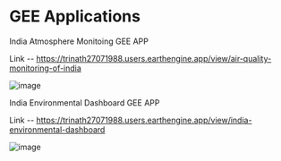 # GEE Applications

India Atmosphere Monitoing GEE APP

Link --
https://trinath27071988.users.earthengine.app/view/air-quality-monitoring-of-india

![image](https://github.com/kakarot108/GEE_Applications/assets/94223948/d41079ef-06c8-4781-a4fc-63791c96b201)

India Environmental Dashboard GEE APP

Link --
https://trinath27071988.users.earthengine.app/view/india-environmental-dashboard

![image](https://github.com/kakarot108/GEE_Applications/assets/94223948/88b9a42d-8954-4cab-9b6e-673062cf2d5d)


